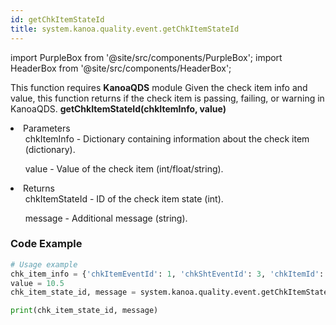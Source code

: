```yaml
---
id: getChkItemStateId
title: system.kanoa.quality.event.getChkItemStateId
---
```


import PurpleBox from '@site/src/components/PurpleBox';
import HeaderBox from '@site/src/components/HeaderBox';

<PurpleBox>This function requires <b>KanoaQDS</b> module</PurpleBox>
<HeaderBox header="Description">Given the check item info and value, this function returns if the check item is passing, failing, or warning in KanoaQDS.</HeaderBox>
<HeaderBox header="Syntax">
    <b>getChkItemStateId(chkItemInfo, value)</b>
    <li> Parameters <br />
        <ul>chkItemInfo - Dictionary containing information about the check item (dictionary).</ul>
        <ul>value - Value of the check item (int/float/string).</ul>
    </li>
    <li> Returns <br />
        <ul>chkItemStateId - ID of the check item state (int).</ul>
        <ul>message - Additional message (string).</ul>
    </li>
</HeaderBox>

### Code Example
```python
# Usage example
chk_item_info = {'chkItemEventId': 1, 'chkShtEventId': 3, 'chkItemId': 1, 'measNumber': 1, 'chkItemValue': 'sausages', 'chkItemStateId': 2}
value = 10.5
chk_item_state_id, message = system.kanoa.quality.event.getChkItemStateId(chkItemInfo=chk_item_info, value=value)

print(chk_item_state_id, message)